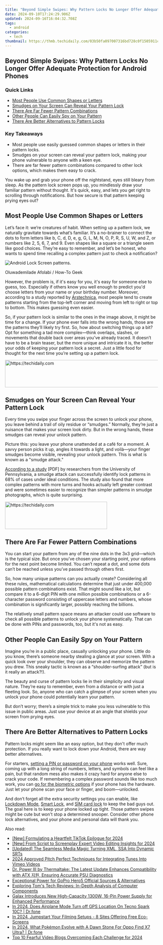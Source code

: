 ```yaml
---
title: "Beyond Simple Swipes: Why Pattern Locks No Longer Offer Adequate Protection for Android Phones"
date: 2024-09-10T17:24:29.906Z
updated: 2024-09-16T16:04:32.708Z
tags:
  - android
categories:
  - tech
thumbnail: https://thmb.techidaily.com/03b50fa097007316bd728c0f1505911c6985b5446ee8e6c9838cd48c592632a7.png
---
```


## Beyond Simple Swipes: Why Pattern Locks No Longer Offer Adequate Protection for Android Phones

### Quick Links

* [Most People Use Common Shapes or Letters](https://video-content-creator.techidaily.com/virtualdub-equivalent-10-video-editing-tools-you-need-to-know-for-2024/)
* [Smudges on Your Screen Can Reveal Your Pattern Lock](https://fox-http.techidaily.com/enhancing-tiktok-profiles-with-linktree-features-for-2024/)
* [There Are Far Fewer Pattern Combinations](https://extra-support.techidaily.com/2024-approved-review-for-parrot-ar-drone-20-elite-edition/)
* [Other People Can Easily Spy on Your Pattern](https://some-skills.techidaily.com/updated-the-photomontage-effect-visual-synthesis-techniques/)
* [There Are Better Alternatives to Pattern Locks](https://facebook-videos.techidaily.com/updated-2024-approved-reviving-your-facebook-viewing-experience-see-the-suggested-vids-again/)

### Key Takeaways

* Most people use easily guessed common shapes or letters in their pattern locks.
* Smudges on your screen can reveal your pattern lock, making your phone vulnerable to anyone with a keen eye.
* There are far fewer pattern combinations compared to other lock options, which makes them easy to crack.

 You wake up and grab your phone off the nightstand, eyes still bleary from sleep. As the pattern lock screen pops up, you mindlessly draw your familiar pattern without thought. It's quick, easy, and lets you get right to scrolling through notifications. But how secure is that pattern keeping prying eyes out?

##  Most People Use Common Shapes or Letters

 Let’s face it: we’re creatures of habit. When setting up a pattern lock, we naturally gravitate towards what’s familiar. It’s a no-brainer to connect the dots to form letters like b, C, d, D, e, g, G, L, M, N, O, P, R, S, U, W, and Z, or numbers like 2, 5, 6, 7, and 9\. Even shapes like a square or a triangle seem like good choices. They’re easy to remember, and let’s be honest, who wants to spend time recalling a complex pattern just to check a notification?

![Android Lock Screen patterns.](https://static1.howtogeekimages.com/wordpress/wp-content/uploads/2024/02/android-lock-screen.jpg) 

Oluwademilade Afolabi / How-To Geek

 However, the problem is, if it's easy for you, it's easy for someone else to guess, too. Especially if others know you well enough to predict you'd choose letters from your name or your birthday number. Moreover, according to a study reported by [Arstechnica](https://arstechnica.com/information-technology/2015/08/new-data-uncovers-the-surprising-predictability-of-android-lock-patterns/), most people tend to create patterns starting from the top-left corner and moving from left to right or top to bottom. This makes guessing even easier.

 So, if your pattern lock is similar to the ones in the image above, it might be time for a change. If your phone ever falls into the wrong hands, those are the patterns they’ll likely try first. So, how about switching things up a bit? Opt for something a tad more complex—think overlaps, slashes, or movements that double back over areas you’ve already traced. It doesn’t have to be a brain teaser, but the more unique and intricate it is, the better your odds of keeping your pattern lock a secret. Just a little food for thought for the next time you’re setting up a pattern lock.

<!-- affiliate ads begin -->
<a href="https://smilemakers.pxf.io/c/5597632/2123901/26106" target="_top" id="2123901">
  <img src="//a.impactradius-go.com/display-ad/26106-2123901" border="0" alt="https://techidaily.com" width="728" height="90"/>
</a>
<img height="0" width="0" src="https://smilemakers.pxf.io/i/5597632/2123901/26106" style="position:absolute;visibility:hidden;" border="0" />
<!-- affiliate ads end -->

##  Smudges on Your Screen Can Reveal Your Pattern Lock

 Every time you swipe your finger across the screen to unlock your phone, you leave behind a trail of oily residue or “smudges.” Normally, they’re just a nuisance that makes your screen look dirty. But in the wrong hands, these smudges can reveal your unlock pattern.

 Picture this: you leave your phone unattended at a café for a moment. A savvy person picks it up, angles it towards a light, and voilà—your finger smudges become visible, revealing your unlock pattern. This is what is known as a "smudge attack."

[According to a study](https://www.usenix.org/legacy/events/woot10/tech/full%5Fpapers/Aviv.pdf) \[PDF\] by researchers from the University of Pennsylvania, a smudge attack can successfully identify lock patterns in 68% of cases under ideal conditions. The study also found that more complex patterns with more turns and hooks actually left greater contrast and were sometimes easier to recognize than simpler patterns in smudge photographs, which is quite surprising.

<!-- affiliate ads begin -->
<a href="https://aligracehair.sjv.io/c/5597632/2135358/19272" target="_top" id="2135358">
  <img src="//a.impactradius-go.com/display-ad/19272-2135358" border="0" alt="https://techidaily.com" width="336" height="90"/>
</a>
<img height="0" width="0" src="https://aligracehair.sjv.io/i/5597632/2135358/19272" style="position:absolute;visibility:hidden;" border="0" />
<!-- affiliate ads end -->

##  There Are Far Fewer Pattern Combinations

 You can start your pattern from any of the nine dots in the 3x3 grid—which is the typical size. But once you’ve chosen your starting point, your options for the next point become limited. You can’t repeat a dot, and some dots can’t be reached unless you’ve passed through others first.

 So, how many unique patterns can you actually create? Considering all these rules, mathematical calculations determine that just under 400,000 possible pattern combinations exist. That might sound like a lot, but compare it to a 6-digit PIN with one million possible combinations or a 6-character password consisting of uppercase letters and numbers, whose combination is significantly larger, possibly reaching the billions.

 The relatively small pattern space means an attacker could use software to check all possible patterns to unlock your phone systematically. That can be done with PINs and passwords, too, but it's not as easy.

##  Other People Can Easily Spy on Your Pattern

 Imagine you’re in a public place, casually unlocking your phone. Little do you know, there’s someone nearby stealing a glance at your screen. With a quick look over your shoulder, they can observe and memorize the pattern you drew. This sneaky tactic is known as a “shoulder-surfing attack” (but is it really an attack?!).

 The beauty and curse of pattern locks lie in their simplicity and visual nature. They’re easy to remember, even from a distance or with just a fleeting look. So, anyone who can catch a glimpse of your screen when you unlock your phone could potentially learn your pattern.

 But don’t worry; there’s a simple trick to make you less vulnerable to this issue in public areas. Just use your device at an angle that shields your screen from prying eyes.

##  There Are Better Alternatives to Pattern Locks

 Pattern locks might seem like an easy option, but they don't offer much protection. If you really want to lock down your Android, there are way better alternatives.

 For starters, [setting a PIN or password on your phone](https://android-location-track.techidaily.com/top-9-realme-note-50-monitoring-apps-for-parental-controls-drfone-by-drfone-virtual-android/) works well. Sure, coming up with a long string of numbers, letters, and symbols can feel like a pain, but that random mess also makes it crazy hard for anyone else to crack your code. If remembering a complex password sounds like too much work, you can [go for the biometric options](https://sim-unlock.techidaily.com/how-to-unlock-sim-card-on-iphone-15-pro-online-without-jailbreak-by-drfone-ios/) if your phone has the hardware. Just let your phone scan your face or finger, and boom—unlocked.

 And don’t forget all the extra security settings you can enable, like [Lockdown Mode](https://video-capture.techidaily.com/unveiling-the-leading-6-mac-video-grabber-apps-for-2024/), [Smart Lock](https://facebook-clips.techidaily.com/new-gaming-evolved-streaming-xbox-content-on-facebook-for-2024/), and [SIM card lock](https://some-guidance.techidaily.com/updated-the-basic-blueprint-for-seamless-speech-alteration-in-your-windows-sphere/) to keep the bad guys out. The goal here is to keep your phone locked up tight. Those pattern swipes might be cute but won't stop a determined snooper. Consider other phone lock alternatives, and your phone and personal data will thank you.

<ins class="adsbygoogle"
     style="display:block"
     data-ad-format="autorelaxed"
     data-ad-client="ca-pub-7571918770474297"
     data-ad-slot="1223367746"></ins>

<ins class="adsbygoogle"
     style="display:block"
     data-ad-client="ca-pub-7571918770474297"
     data-ad-slot="8358498916"
     data-ad-format="auto"
     data-full-width-responsive="true"></ins>

<span class="atpl-alsoreadstyle">Also read:</span>
<div><ul>
<li><a href="https://tiktok-videos.techidaily.com/new-formulating-a-heartfelt-tiktok-epilogue-for-2024/"><u>[New] Formulating a Heartfelt TikTok Epilogue for 2024</u></a></li>
<li><a href="https://eaxpv-info.techidaily.com/new-from-script-to-screenplay-expert-video-editing-insights-for-2024/"><u>[New] From Script to Screenplay Expert Video Editing Insights for 2024</u></a></li>
<li><a href="https://some-tips.techidaily.com/updated-the-seamless-media-magic-turning-xml-ssa-into-dynamic-srts/"><u>[Updated] The Seamless Media Magic Turning XML, SSA Into Dynamic SRTs</u></a></li>
<li><a href="https://vimeo-videos.techidaily.com/2024-approved-pitch-perfect-techniques-for-integrating-tunes-into-vimeo-videos/"><u>2024 Approved Pitch Perfect Techniques for Integrating Tunes Into Vimeo Videos</u></a></li>
<li><a href="https://hardware-tips.techidaily.com/dr-power-iii-by-thermaltake-the-latest-update-enhances-compatibility-with-atx-ensuring-accurate-psu-diagnostics/"><u>Dr. Power III by Thermaltake: The Latest Update Enhances Compatibility with ATX 지원, Ensuring Accurate PSU Diagnostics</u></a></li>
<li><a href="https://fox-info.techidaily.com/exceptional-power-for-gopro-hero5-official-sources-and-alternatives/"><u>Exceptional Power for GoPro Hero5 Official Sources & Alternatives</u></a></li>
<li><a href="https://hardware-tips.techidaily.com/exploring-toms-tech-reviews-in-depth-analysis-of-computer-components/"><u>Exploring Tom's Tech Reviews: In-Depth Analysis of Computer Components</u></a></li>
<li><a href="https://hardware-tips.techidaily.com/galax-introduces-new-high-capacity-1300w-16-pin-power-supply-for-enhanced-performance/"><u>Galax Introduces New High-Capacity 1300W, 16-Pin Power Supply for Enhanced Performance</u></a></li>
<li><a href="https://review-topics.techidaily.com/in-2024-does-airplane-mode-turn-off-gps-location-on-tecno-spark-10c-drfone-by-drfone-virtual-android/"><u>In 2024, Does Airplane Mode Turn off GPS Location On Tecno Spark 10C? | Dr.fone</u></a></li>
<li><a href="https://youtube-web.techidaily.com/24-jumpstart-your-filming-setups-8-sites-offering-free-eco-screens/"><u>In 2024, Jumpstart Your Filming Setups - 8 Sites Offering Free Eco-Screens</u></a></li>
<li><a href="https://android-pokemon-go.techidaily.com/in-2024-what-pokemon-evolve-with-a-dawn-stone-for-oppo-find-x7-ultra-drfone-by-drfone-virtual-android/"><u>In 2024, What Pokémon Evolve with A Dawn Stone For Oppo Find X7 Ultra? | Dr.fone</u></a></li>
<li><a href="https://youtube-docs.techidaily.com/0-fearful-video-blogs-overcoming-each-challenge-for-2024/"><u>Top 10 Fearful Video Blogs Overcoming Each Challenge for 2024</u></a></li>
</ul></div>

